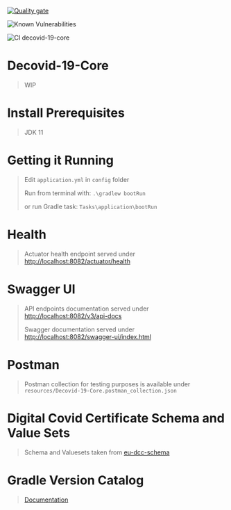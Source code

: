 [![Quality gate](https://sonarcloud.io/api/project_badges/quality_gate?project=vitoco84_decovid-19-core)](https://sonarcloud.io/summary/new_code?id=vitoco84_decovid-19-core)

![Known Vulnerabilities](https://snyk.io/test/github/vitoco84/decovid-19-core/badge.svg)

![CI decovid-19-core](https://github.com/vitoco84/decovid-19-core/actions/workflows/ci-decovid-19-core.yml/badge.svg)

# Decovid-19-Core
> WIP

# Install Prerequisites
> JDK 11

# Getting it Running
> Edit `application.yml` in `config` folder
> 
> Run from terminal with: `.\gradlew bootRun`
> 
> or run Gradle task: `Tasks\application\bootRun`

# Health
> Actuator health endpoint served under [http://localhost:8082/actuator/health](http://localhost:8082/actuator/health)

# Swagger UI

> API endpoints documentation served under [http://localhost:8082/v3/api-docs](http://localhost:8082/v3/api-docs)
> 
> Swagger documentation served under [http://localhost:8082/swagger-ui/index.html](http://localhost:8082/swagger-ui/index.html)

# Postman
> Postman collection for testing purposes is available under `resources/Decovid-19-Core.postman_collection.json`

# Digital Covid Certificate Schema and Value Sets
> Schema and Valuesets taken from [eu-dcc-schema](https://github.com/ehn-dcc-development/eu-dcc-schema)

# Gradle Version Catalog
> [Documentation](https://docs.gradle.org/current/userguide/platforms.html)
